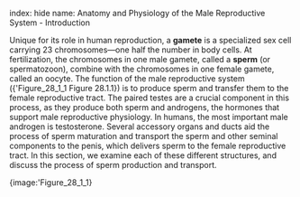 index: hide
name: Anatomy and Physiology of the Male Reproductive System - Introduction

Unique for its role in human reproduction, a  **gamete** is a specialized sex cell carrying 23 chromosomes—one half the number in body cells. At fertilization, the chromosomes in one male gamete, called a  **sperm** (or spermatozoon), combine with the chromosomes in one female gamete, called an oocyte. The function of the male reproductive system ({'Figure_28_1_1 Figure 28.1.1}) is to produce sperm and transfer them to the female reproductive tract. The paired testes are a crucial component in this process, as they produce both sperm and androgens, the hormones that support male reproductive physiology. In humans, the most important male androgen is testosterone. Several accessory organs and ducts aid the process of sperm maturation and transport the sperm and other seminal components to the penis, which delivers sperm to the female reproductive tract. In this section, we examine each of these different structures, and discuss the process of sperm production and transport. 


{image:'Figure_28_1_1}
        
